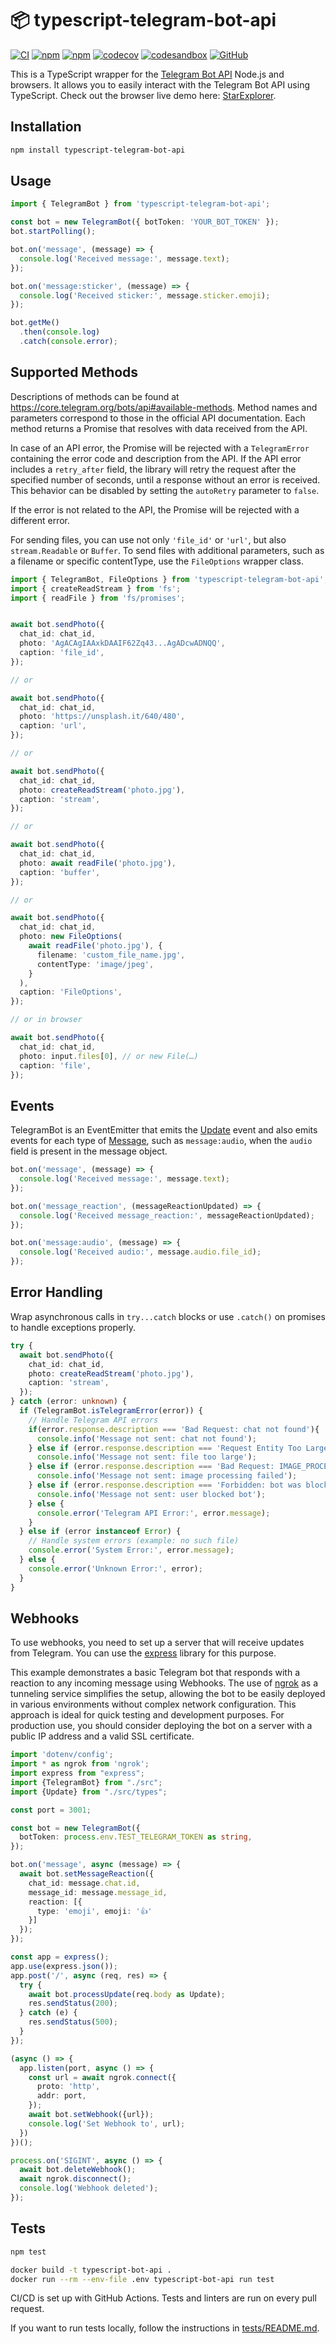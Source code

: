 # 📦 typescript-telegram-bot-api
[![CI](https://github.com/Borodin/typescript-telegram-bot-api/actions/workflows/ci.yml/badge.svg)](https://github.com/Borodin/typescript-telegram-bot-api/actions/workflows/ci.yml)
[![npm](https://img.shields.io/npm/v/typescript-telegram-bot-api)](https://www.npmjs.com/package/typescript-telegram-bot-api)
[![npm](https://img.shields.io/npm/dt/typescript-telegram-bot-api)](https://www.npmjs.com/package/typescript-telegram-bot-api)
[![codecov](https://codecov.io/github/Borodin/typescript-telegram-bot-api/graph/badge.svg?token=509N5AZDTV)](https://codecov.io/github/Borodin/typescript-telegram-bot-api)
[![codesandbox](https://img.shields.io/badge/Open_in-sandbox-eaff96)](https://codesandbox.io/p/sandbox/interesting-wave-qgspfs)
[![GitHub](https://img.shields.io/badge/Bot_API-v7.11-0088cc)](https://core.telegram.org/bots/api#october-31-2024)


This is a TypeScript wrapper for the [Telegram Bot API](https://core.telegram.org/bots/api) Node.js and browsers. It allows you to easily interact with the Telegram Bot API using TypeScript.
Check out the browser live demo here: [StarExplorer](https://borodin.github.io/StarExplorer/).

## Installation

```bash
npm install typescript-telegram-bot-api
```
## Usage

```typescript
import { TelegramBot } from 'typescript-telegram-bot-api';

const bot = new TelegramBot({ botToken: 'YOUR_BOT_TOKEN' });
bot.startPolling();

bot.on('message', (message) => {
  console.log('Received message:', message.text);
});

bot.on('message:sticker', (message) => {
  console.log('Received sticker:', message.sticker.emoji);
});

bot.getMe()
  .then(console.log)
  .catch(console.error);
```

## Supported Methods
Descriptions of methods can be found at https://core.telegram.org/bots/api#available-methods.
Method names and parameters correspond to those in the official API documentation.
Each method returns a Promise that resolves with data received from the API.

In case of an API error, the Promise will be rejected with a `TelegramError` containing the error code and description from the API.
If the API error includes a `retry_after` field, the library will retry the request after the specified number of seconds, until a response without an error is received. This behavior can be disabled by setting the `autoRetry` parameter to `false`.

If the error is not related to the API, the Promise will be rejected with a different error.

For sending files, you can use not only ```'file_id'``` or ```'url'```, but also ```stream.Readable``` or ```Buffer```.
To send files with additional parameters, such as a filename or specific contentType, use the ```FileOptions``` wrapper class.
```typescript
import { TelegramBot, FileOptions } from 'typescript-telegram-bot-api';
import { createReadStream } from 'fs';
import { readFile } from 'fs/promises';


await bot.sendPhoto({
  chat_id: chat_id,
  photo: 'AgACAgIAAxkDAAIF62Zq43...AgADcwADNQQ',
  caption: 'file_id',
});

// or

await bot.sendPhoto({
  chat_id: chat_id,
  photo: 'https://unsplash.it/640/480',
  caption: 'url',
});

// or

await bot.sendPhoto({
  chat_id: chat_id,
  photo: createReadStream('photo.jpg'),
  caption: 'stream',
});

// or 

await bot.sendPhoto({
  chat_id: chat_id,
  photo: await readFile('photo.jpg'),
  caption: 'buffer',
});

// or 

await bot.sendPhoto({
  chat_id: chat_id,
  photo: new FileOptions(
    await readFile('photo.jpg'), {
      filename: 'custom_file_name.jpg',
      contentType: 'image/jpeg',
    }
  ),
  caption: 'FileOptions',
});

// or in browser

await bot.sendPhoto({
  chat_id: chat_id,
  photo: input.files[0], // or new File(…)
  caption: 'file',
});
```
## Events
TelegramBot is an EventEmitter that emits the [Update](https://core.telegram.org/bots/api#update) event and also emits events for each type of [Message](https://core.telegram.org/bots/api#message), such as `message:audio`, when the `audio` field is present in the message object.
```typescript
bot.on('message', (message) => {
  console.log('Received message:', message.text);
});

bot.on('message_reaction', (messageReactionUpdated) => {
  console.log('Received message_reaction:', messageReactionUpdated);
});

bot.on('message:audio', (message) => {
  console.log('Received audio:', message.audio.file_id);
});
```

## Error Handling
Wrap asynchronous calls in `try...catch` blocks or use `.catch()` on promises to handle exceptions properly.

```typescript
try {
  await bot.sendPhoto({
    chat_id: chat_id,
    photo: createReadStream('photo.jpg'),
    caption: 'stream',
  });
} catch (error: unknown) {
  if (TelegramBot.isTelegramError(error)) {
    // Handle Telegram API errors
    if(error.response.description === 'Bad Request: chat not found'){
      console.info('Message not sent: chat not found');
    } else if (error.response.description === 'Request Entity Too Large'){
      console.info('Message not sent: file too large');
    } else if (error.response.description === 'Bad Request: IMAGE_PROCESS_FAILED'){
      console.info('Message not sent: image processing failed');
    } else if (error.response.description === 'Forbidden: bot was blocked by the user'){
      console.info('Message not sent: user blocked bot');
    } else {
      console.error('Telegram API Error:', error.message);
    }
  } else if (error instanceof Error) {
    // Handle system errors (example: no such file)
    console.error('System Error:', error.message);
  } else {
    console.error('Unknown Error:', error);
  }
}
```

## Webhooks
To use webhooks, you need to set up a server that will receive updates from Telegram. You can use the [express](https://www.npmjs.com/package/express) library for this purpose.

This example demonstrates a basic Telegram bot that responds with a reaction to any incoming message using Webhooks. The use of [ngrok](https://www.npmjs.com/package/ngrok) as a tunneling service simplifies the setup, allowing the bot to be easily deployed in various environments without complex network configuration. This approach is ideal for quick testing and development purposes. For production use, you should consider deploying the bot on a server with a public IP address and a valid SSL certificate.
```typescript
import 'dotenv/config';
import * as ngrok from 'ngrok';
import express from "express";
import {TelegramBot} from "./src";
import {Update} from "./src/types";

const port = 3001;

const bot = new TelegramBot({
  botToken: process.env.TEST_TELEGRAM_TOKEN as string,
});

bot.on('message', async (message) => {
  await bot.setMessageReaction({
    chat_id: message.chat.id,
    message_id: message.message_id,
    reaction: [{
      type: 'emoji', emoji: '👍'
    }]
  });
});

const app = express();
app.use(express.json());
app.post('/', async (req, res) => {
  try {
    await bot.processUpdate(req.body as Update);
    res.sendStatus(200);
  } catch (e) {
    res.sendStatus(500);
  }
});

(async () => {
  app.listen(port, async () => {
    const url = await ngrok.connect({
      proto: 'http',
      addr: port,
    });
    await bot.setWebhook({url});
    console.log('Set Webhook to', url);
  })
})();

process.on('SIGINT', async () => {
  await bot.deleteWebhook();
  await ngrok.disconnect();
  console.log('Webhook deleted');
});
```


## Tests
```bash
npm test
```

```bash
docker build -t typescript-bot-api .
docker run --rm --env-file .env typescript-bot-api run test
```

CI/CD is set up with GitHub Actions. Tests and linters are run on every pull request.

If you want to run tests locally, follow the instructions in [tests/README.md](tests/).
